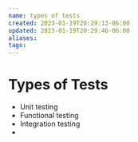 ```yaml
---
name: types of tests
created: 2023-01-19T20:29:13-06:00
updated: 2023-01-19T20:29:46-06:00
aliases: 
tags: 
---
```

# Types of Tests

- Unit testing
- Functional testing
- Integration testing
- 